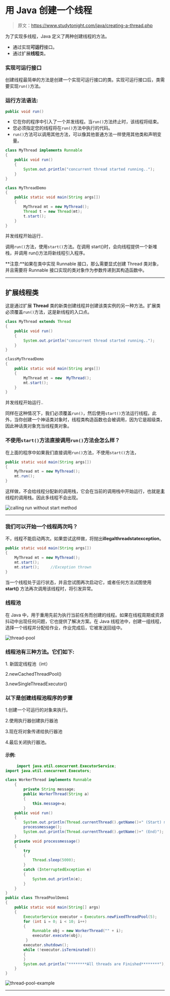 # 用 Java 创建一个线程

> 原文：<https://www.studytonight.com/java/creating-a-thread.php>

为了实现多线程，Java 定义了两种创建线程的方法。

*   通过实现**可运行**接口。
*   通过扩展**线程**类。

### 实现可运行接口

创建线程最简单的方法是创建一个实现可运行接口的类。实现可运行接口后，类需要实现`run()`方法。

### 运行方法语法:

```java
public void run()
```

*   它在你的程序中引入了一个并发线程。当`run()`方法终止时，该线程将结束。
*   您必须指定您的线程将在`run()`方法中执行的代码。
*   `run()`方法可以调用其他方法，可以像其他普通方法一样使用其他类和声明变量。

```java
class MyThread implements Runnable
{
    public void run()
    {
        System.out.println("concurrent thread started running..");
    }
}

class MyThreadDemo
{
    public static void main(String args[])
    {
        MyThread mt = new MyThread();
        Thread t = new Thread(mt);
        t.start();
    }
} 
```

并发线程开始运行..

调用`run()`方法，使用`start()`方法。在调用 start()时，会向线程提供一个新堆栈，并调用 run()方法将新线程引入程序。

**注意:**如果在类中实现 Runnable 接口，那么需要显式创建 Thread 类对象，并且需要将 Runnable 接口实现的类对象作为参数传递到其构造函数中。

* * *

## 扩展线程类

这是通过扩展 **Thread** 类的新类创建线程并创建该类实例的另一种方法。扩展类必须覆盖`run()`方法，这是新线程的入口点。

```java
class MyThread extends Thread
{
 	public void run()
 	{
  		System.out.println("concurrent thread started running..");
 	}
}

classMyThreadDemo
{
 	public static void main(String args[])
 	{
  		MyThread mt = new  MyThread();
  		mt.start();
 	}
}
```

并发线程开始运行..

同样在这种情况下，我们必须覆盖`run()`，然后使用`start()`方法运行线程。此外，当你创建一个神话类对象时，线程类构造函数也会被调用，因为它是超级类，因此神话类对象充当线程类对象。

### 不使用`start()`方法直接调用`run()`方法会怎么样？

在上面的程序中如果我们直接调用`run()`方法，不使用`start()`方法，

```java
public static void main(String args[])
{
 	MyThread mt = new MyThread();
	mt.run();
}
```

这样做，不会给线程分配新的调用栈，它会在当前的调用栈中开始运行，也就是**主**线程的调用栈。因此多线程不会出现。

![calling run without start method](img/4070bfbc5402435e946d3b72a4453ef8.png)

* * *

### 我们可以开始一个线程两次吗？

不，线程不能启动两次。如果尝试这样做，将抛出**illegalthreadstatexception**。

```java
public static void main(String args[])
{
 	MyThread mt = new MyThread();
 	mt.start();
 	mt.start();		//Exception thrown
}
```

当一个线程处于运行状态，并且您试图再次启动它，或者任何方法试图使用 **start()** 方法再次调用该线程时，将引发异常。

### 线程池

在 Java 中，用于重用先前为执行当前任务而创建的线程。如果在线程周期或资源抖动中出现任何问题，它也提供了解决方案。在 Java 线程池中，创建一组线程，选择一个线程并分配给作业，作业完成后，它被发送回组中。

![thread-pool](img/39f304f62d68d7816f6a3c26e12bd59c.png)

### 线程池有三种方法。它们如下:

1\. 新固定线程池（int）

2.newCachedThreadPool()

3.newSingleThreadExecutor()

### 以下是创建线程池程序的步骤

1.创建一个可运行的对象来执行。

2.使用执行器创建执行器池

3.现在将对象传递给执行器池

4.最后关闭执行器池。

#### **示例:**

```java
	 import java.util.concurrent.ExecutorService;
import java.util.concurrent.Executors;

class WorkerThread implements Runnable 
	{
		private String message;
		public WorkerThread(String a)
		{
			this.message=a;
		}
    public void run() 
	{
        System.out.println(Thread.currentThread().getName()+" (Start) message = "+message);
        processmessage();
        System.out.println(Thread.currentThread().getName()+" (End)");
    }
    private void processmessage() 
	{
        try 
		{  
			Thread.sleep(5000);  
		} 
		catch (InterruptedException e) 
		{
			System.out.println(e);
		}
    }
}
public class ThreadPoolDemo1 
{ 
    public static void main(String[] args) 
	{
        ExecutorService executor = Executors.newFixedThreadPool(5);
        for (int i = 0; i < 10; i++) 
		{
            Runnable obj = new WorkerThread("" + i);
            executor.execute(obj);
         }
        executor.shutdown();
        while (!executor.isTerminated()) 
		{
        }
        System.out.println("********All threads are Finished********");
    }
} 

```

![thread-pool-example](img/e2d11c2ef380865c1a04b30428a87734.png)

* * *